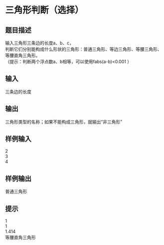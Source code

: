  # 三角形判断（选择）  
  
 ## 题目描述  
 输入三角形三条边的长度a、b、c，  
 判断它们分别能构成什么形状的三角形：普通三角形、等边三角形、等腰三角形、等腰直角三角形。  
 （提示：判断两个浮点数a、b相等，可以使用fabs(a-b)<0.001 ）  
   
 ## 输入  
 三条边的长度  
   
 ## 输出  
 三角形类型的名称；如果不能构成三角形，就输出“非三角形”  
   
 ## 样例输入  
 2  
 3  
 4  
 ## 样例输出  
 普通三角形  
 ## 提示  
 1  
 1  
 1.414  
 等腰直角三角形  
   
  
